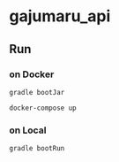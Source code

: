 # gajumaru_api

## Run

### on Docker

`gradle bootJar`

`docker-compose up`

### on Local

`gradle bootRun`
